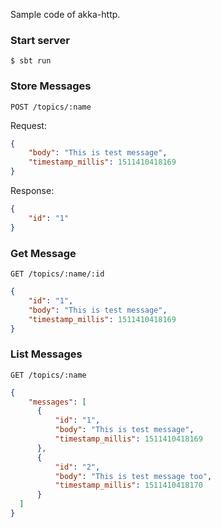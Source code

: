 Sample code of akka-http.

### Start server

```
$ sbt run
```

### Store Messages

`POST /topics/:name`

Request:

```json
{
    "body": "This is test message",
    "timestamp_millis": 1511410418169
}
```

Response:

```json
{
    "id": "1"
}
```

### Get Message

`GET /topics/:name/:id`

```json
{
    "id": "1",
    "body": "This is test message",
    "timestamp_millis": 1511410418169 
}
```

### List Messages

`GET /topics/:name`

```json
{
    "messages": [
      {
          "id": "1",
          "body": "This is test message",
          "timestamp_millis": 1511410418169 
      },
      {
          "id": "2",
          "body": "This is test message too",
          "timestamp_millis": 1511410418170 
      }
  ]
}
```
